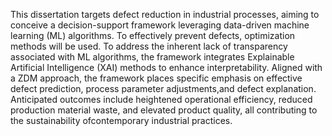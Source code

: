 This dissertation targets defect reduction in industrial processes, aiming to conceive a decision-support framework leveraging data-driven machine learning (ML) algorithms. To effectively prevent defects, optimization methods will be used. To address the inherent lack of transparency associated with ML algorithms, the framework integrates Explainable Artificial Intelligence (XAI) methods to enhance interpretability. Aligned with a ZDM approach, the framework places specific emphasis on effective defect prediction, process parameter adjustments,and defect explanation. Anticipated outcomes include heightened operational efficiency, reduced production material waste, and elevated product quality, all contributing to the sustainability ofcontemporary industrial practices. 
